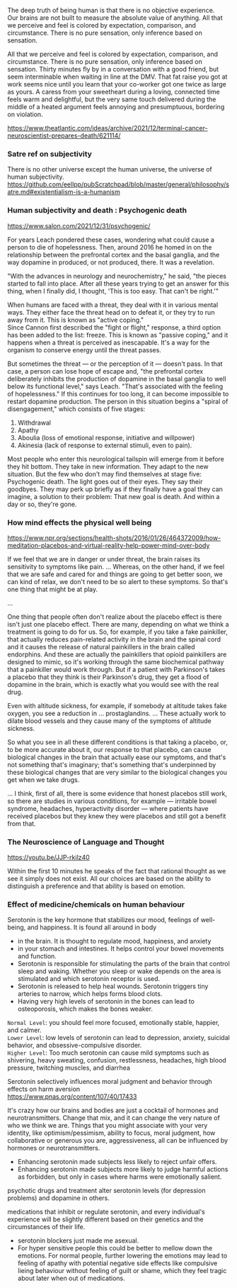 The deep truth of being human is that there is no objective experience.   
Our brains are not built to measure the absolute value of anything. All that we perceive and feel is colored by expectation, comparison, and circumstance. There is no pure sensation, only inference based on sensation.    

All that we perceive and feel is colored by expectation, comparison, and circumstance. There is no pure sensation, only inference based on sensation. Thirty minutes fly by in a conversation with a good friend, but seem interminable when waiting in line at the DMV. That fat raise you got at work seems nice until you learn that your co-worker got one twice as large as yours. A caress from your sweetheart during a loving, connected time feels warm and delightful, but the very same touch delivered during the middle of a heated argument feels annoying and presumptuous, bordering on violation.

https://www.theatlantic.com/ideas/archive/2021/12/terminal-cancer-neuroscientist-prepares-death/621114/


### Satre ref on subjectivity   
There is no other universe except the human universe, the universe of human subjectivity.  
https://github.com/eellpp/pubScratchpad/blob/master/general/philosophy/satre.md#existentialism-is-a-humanism  


### Human subjectivity and death : Psychogenic death 
https://www.salon.com/2021/12/31/psychogenic/  

For years Leach pondered these cases, wondering what could cause a person to die of hopelessness. Then, around 2016 he homed in on the relationship between the prefrontal cortex and the basal ganglia, and the way dopamine in produced, or not produced, there. It was a revelation.  

"With the advances in neurology and neurochemistry," he said, "the pieces started to fall into place. After all these years trying to get an answer for this thing, when I finally did, I thought, 'This is too easy. That can't be right.'"  

When humans are faced with a threat, they deal with it in various mental ways. They either face the threat head on to defeat it, or they try to run away from it. This is known as "active coping."    
Since Cannon first described the "fight or flight," response, a third option has been added to the list: freeze. This is known as "passive coping," and it happens when a threat is perceived as inescapable. It's a way for the organism to conserve energy until the threat passes.    

But sometimes the threat — or the perception of it — doesn't pass. In that case, a person can lose hope of escape and, "the prefrontal cortex deliberately inhibits the production of dopamine in the basal ganglia to well below its functional level," says Leach. "That's associated with the feeling of hopelessness." If this continues for too long, it can become impossible to restart dopamine production.  The person in this situation begins a "spiral of disengagement," which consists of five stages:   
1) Withdrawal
2) Apathy
3) Aboulia (loss of emotional response, initiative and willpower)
4) Akinesia (lack of response to external stimuli, even to pain).

Most people who enter this neurological tailspin will emerge from it before they hit bottom. They take in new information. They adapt to the new situation. But the few who don't may find themselves at stage five: Psychogenic death. The light goes out of their eyes. They say their goodbyes. They may perk up briefly as if they finally have a goal they can imagine, a solution to their problem: That new goal is death. And within a day or so, they're gone.


### How mind effects the physical well being  
https://www.npr.org/sections/health-shots/2016/01/26/464372009/how-meditation-placebos-and-virtual-reality-help-power-mind-over-body  

If we feel that we are in danger or under threat, the brain raises its sensitivity to symptoms like pain. ... Whereas, on the other hand, if we feel that we are safe and cared for and things are going to get better soon, we can kind of relax, we don't need to be so alert to these symptoms. So that's one thing that might be at play.  

...   

 One thing that people often don't realize about the placebo effect is there isn't just one placebo effect. There are many, depending on what we think a treatment is going to do for us. So, for example, if you take a fake painkiller, that actually reduces pain-related activity in the brain and the spinal cord and it causes the release of natural painkillers in the brain called endorphins. And these are actually the painkillers that opioid painkillers are designed to mimic, so it's working through the same biochemical pathway that a painkiller would work through. But if a patient with Parkinson's takes a placebo that they think is their Parkinson's drug, they get a flood of dopamine in the brain, which is exactly what you would see with the real drug.

Even with altitude sickness, for example, if somebody at altitude takes fake oxygen, you see a reduction in ... prostaglandins. ... These actually work to dilate blood vessels and they cause many of the symptoms of altitude sickness.

So what you see in all these different conditions is that taking a placebo, or, to be more accurate about it, our response to that placebo, can cause biological changes in the brain that actually ease our symptoms, and that's not something that's imaginary; that's something that's underpinned by these biological changes that are very similar to the biological changes you get when we take drugs.

 ... 
 I think, first of all, there is some evidence that honest placebos still work, so there are studies in various conditions, for example — irritable bowel syndrome, headaches, hyperactivity disorder — where patients have received placebos but they knew they were placebos and still got a benefit from that. 
 
 

### The Neuroscience of Language and Thought
 https://youtu.be/JJP-rkilz40

Within the first 10 minutes he speaks of the fact that rational thought as we see it simply does not exist. All our choices are based on the ability to distinguish a preference and that ability is based on emotion.

### Effect of medicine/chemicals on human behaviour
Serotonin is the key hormone that stabilizes our mood, feelings of well-being, and happiness. It is found all around in body  
- in the brain. It is thought to regulate mood, happiness, and anxiety
- in your stomach and intestines. It helps control your bowel movements and function.
- Serotonin is responsible for stimulating the parts of the brain that control sleep and waking. Whether you sleep or wake depends on the area is stimulated and which serotonin receptor is used.
- Serotonin is released to help heal wounds. Serotonin triggers tiny arteries to narrow, which helps forms blood clots.
- Having very high levels of serotonin in the bones can lead to osteoporosis, which makes the bones weaker.

`Normal Level`:  you should feel more focused, emotionally stable, happier, and calmer.    
`Lower Level`: low levels of serotonin can lead to depression, anxiety, suicidal behavior, and obsessive-compulsive disorder.  
`Higher Level`: Too much serotonin can cause mild symptoms such as shivering, heavy sweating, confusion, restlessness, headaches, high blood pressure, twitching muscles, and diarrhea  


Serotonin selectively influences moral judgment and behavior through effects on harm aversion  
https://www.pnas.org/content/107/40/17433

 It's crazy how our brains and bodies are just a cocktail of hormones and neurotransmitters. Change that mix, and it can change the very nature of who we think we are. Things that you might associate with your very identity, like optimism/pessimism, ability to focus, moral judgment, how collaborative or generous you are, aggressiveness, all can be influenced by hormones or neurotransmitters.  
 - Enhancing serotonin made subjects less likely to reject unfair offers.
 - Enhancing serotonin made subjects more likely to judge harmful actions as forbidden, but only in cases where harms were emotionally salient.  

psychotic drugs and treatment alter serotonin levels (for depression problems) and dopamine in others. 

medications that inhibit or regulate serotonin, and every individual's experience will be slightly different based on their genetics and the circumstances of their life.
- serotonin blockers just made me asexual.
- For hyper sensitive people this could be better to mellow down the emotions. For normal people, further lowering the emotions may lead to feeling of apathy with potential negative side effects like compulsive lieing behaviour without feeling of guilt or shame, which they feel tragic about later when out of medications.   


 
